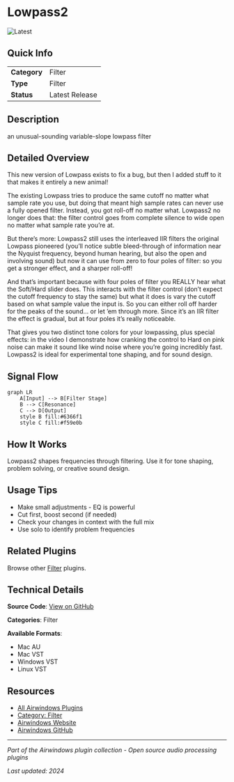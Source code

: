 # Lowpass2

![Latest](https://img.shields.io/badge/-Latest-10b981)

## Quick Info

| | |
|---|---|
| **Category** | Filter |
| **Type** | Filter |
| **Status** | Latest Release |

## Description

an unusual-sounding variable-slope lowpass filter

## Detailed Overview

This new version of Lowpass exists to fix a bug, but then I added stuff to it that makes it entirely a new animal!

The existing Lowpass tries to produce the same cutoff no matter what sample rate you use, but doing that meant high sample rates can never use a fully opened filter. Instead, you got roll-off no matter what. Lowpass2 no longer does that: the filter control goes from complete silence to wide open no matter what sample rate you’re at.

But there’s more: Lowpass2 still uses the interleaved IIR filters the original Lowpass pioneered (you’ll notice subtle bleed-through of information near the Nyquist frequency, beyond human hearing, but also the open and involving sound) but now it can use from zero to four poles of filter: so you get a stronger effect, and a sharper roll-off!

And that’s important because with four poles of filter you REALLY hear what the Soft/Hard slider does. This interacts with the filter control (don’t expect the cutoff frequency to stay the same) but what it does is vary the cutoff based on what sample value the input is. So you can either roll off harder for the peaks of the sound… or let ’em through more. Since it’s an IIR filter the effect is gradual, but at four poles it’s really noticeable.

That gives you two distinct tone colors for your lowpassing, plus special effects: in the video I demonstrate how cranking the control to Hard on pink noise can make it sound like wind noise where you’re going incredibly fast. Lowpass2 is ideal for experimental tone shaping, and for sound design.

## Signal Flow

```mermaid
graph LR
    A[Input] --> B[Filter Stage]
    B --> C[Resonance]
    C --> D[Output]
    style B fill:#6366f1
    style C fill:#f59e0b
```

## How It Works

Lowpass2 shapes frequencies through filtering. Use it for tone shaping, problem solving, or creative sound design.

## Usage Tips

- Make small adjustments - EQ is powerful
- Cut first, boost second (if needed)
- Check your changes in context with the full mix
- Use solo to identify problem frequencies


## Related Plugins

Browse other [Filter](../categories/filter.md) plugins.


## Technical Details

**Source Code**: [View on GitHub](https://github.com/airwindows/airwindows/tree/master/plugins/LinuxVST/src/Lowpass2)

**Categories**: Filter

**Available Formats**:
- Mac AU
- Mac VST
- Windows VST
- Linux VST

## Resources

- [All Airwindows Plugins](../../README.md)
- [Category: Filter](../categories/filter.md)
- [Airwindows Website](https://www.airwindows.com)
- [Airwindows GitHub](https://github.com/airwindows/airwindows)

---

*Part of the Airwindows plugin collection - Open source audio processing plugins*

*Last updated: 2024*

